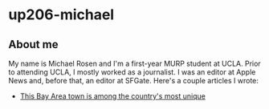 # up206-michael
## About me
My name is Michael Rosen and I'm a first-year MURP student at UCLA. Prior to attending UCLA, I mostly worked as a journalist. I was an editor at Apple News and, before that, an editor at SFGate. Here's a couple articles I wrote:
* [This Bay Area town is among the country's most unique](https://www.sfgate.com/neighborhoods/eb/article/Kensington-Bay-Area-unincorporated-town-Contra-Cos-13836096.php)
